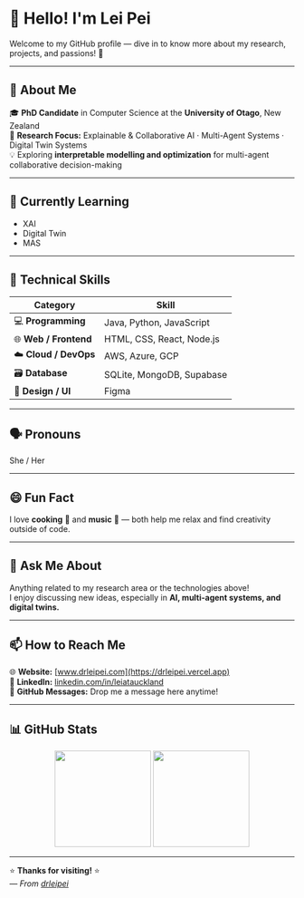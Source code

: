# 👋 Hello! I'm Lei Pei  

Welcome to my GitHub profile — dive in to know more about my research, projects, and passions! 🚀  

---

## 🌱 About Me  
🎓 **PhD Candidate** in Computer Science at the **University of Otago**, New Zealand  
🧩 **Research Focus:** Explainable & Collaborative AI · Multi-Agent Systems · Digital Twin Systems  
💡 Exploring **interpretable modelling and optimization** for multi-agent collaborative decision-making  

---

## 📘 Currently Learning  
- XAI  
- Digital Twin  
- MAS  

---

## 🔧 Technical Skills  

| Category | Skill |
|-----------|---------------|
| 💻 **Programming** | Java, Python, JavaScript |
| 🌐 **Web / Frontend** | HTML, CSS, React, Node.js |
| ☁️ **Cloud / DevOps** | AWS, Azure, GCP |
| 🗃️ **Database** | SQLite, MongoDB, Supabase |
| 🎨 **Design / UI** | Figma |

---

## 🗣️ Pronouns  
She / Her  

---

## 😄 Fun Fact  
I love **cooking** 🍳 and **music** 🎵 — both help me relax and find creativity outside of code.  

---

## 💬 Ask Me About  
Anything related to my research area or the technologies above!  
I enjoy discussing new ideas, especially in **AI, multi-agent systems, and digital twins.**  

---

## 📫 How to Reach Me  

🌐 **Website:** [www.drleipei.com](https://drleipei.vercel.app)  
💼 **LinkedIn:** [linkedin.com/in/leiatauckland](https://www.linkedin.com/in/leiatauckland/)  
📧 **GitHub Messages:** Drop me a message here anytime!  

---

## 📊 GitHub Stats  

<p align="center">
  <img height="170" src="https://github-readme-stats.vercel.app/api?username=drleipei&show_icons=true&theme=tokyonight&count_private=true" />
  <img height="170" src="https://github-readme-stats.vercel.app/api/top-langs/?username=drleipei&layout=compact&theme=tokyonight" />
</p>

---

⭐️ **Thanks for visiting!** ⭐️  
_— From [drleipei](https://github.com/drleipei)_  
